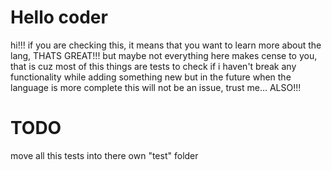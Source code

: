 # Hello coder
hi!!! if you are checking this, it means that you want to learn more about the lang,
THATS GREAT!!! but maybe not everything here makes cense to you, that is cuz
most of this things are tests to check if i haven't break any functionality while adding something new
but in the future when the language is more complete this will not be an issue, trust me... ALSO!!!

# TODO
move all this tests into there own "test" folder